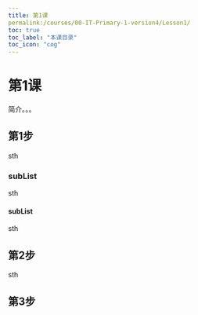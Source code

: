 ```yaml
---
title: 第1课
permalink:/courses/00-IT-Primary-1-version4/Lesson1/
toc: true
toc_label: "本课目录"
toc_icon: "cog"
---
```

# 第1课
简介。。。
## 第1步
sth
### subList
sth
#### subList
sth
## 第2步
sth
## 第3步
